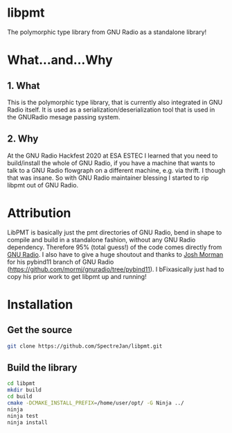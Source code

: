 # libpmt
The polymorphic type library from GNU Radio as a standalone library!

# What...and...Why
## 1. What
This is the polymorphic type library, that is currently also integrated in GNU Radio itself.
It is used as a serialization/deserialization tool that is used in the GNURadio mesage passing system.

## 2. Why
At the GNU Radio Hackfest 2020 at ESA ESTEC I learned that you need to build/install the whole of GNU Radio, if you have a
machine that wants to talk to a GNU Radio flowgraph on a different machine, e.g. via thrift. I though that was insane.
So with GNU Radio maintainer blessing I started to rip libpmt out of GNU Radio.

# Attribution
LibPMT is basically just the pmt directories of GNU Radio, bend in shape to compile and build in a standalone fashion, without any GNU Radio dependency. Therefore 95% (total guess!) of the code comes directly from [GNU Radio](https://github.com/gnuradio/gnuradio). 
I also have to give a huge shoutout and thanks to [Josh Morman](https://github.com/mormj) for his pybind11 branch of GNU Radio (https://github.com/mormj/gnuradio/tree/pybind11). I bFixasically just had to copy his prior work to get libpmt up and running!

# Installation

## Get the source
```sh
git clone https://github.com/SpectreJan/libpmt.git
```

## Build the library
```sh
cd libpmt
mkdir build
cd build
cmake -DCMAKE_INSTALL_PREFIX=/home/user/opt/ -G Ninja ../
ninja
ninja test
ninja install
```
